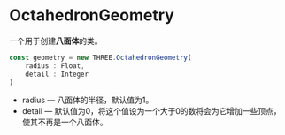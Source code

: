 # OctahedronGeometry

一个用于创建**八面体**的类。

```js
const geometry = new THREE.OctahedronGeometry(
    radius : Float,
    detail : Integer
)
```

- radius — 八面体的半径，默认值为1。
- detail — 默认值为0，将这个值设为一个大于0的数将会为它增加一些顶点，使其不再是一个八面体。

<MyIframe src="https://xarzhi.github.io/geometry/index.html#OctahedronGeometry"></MyIframe>